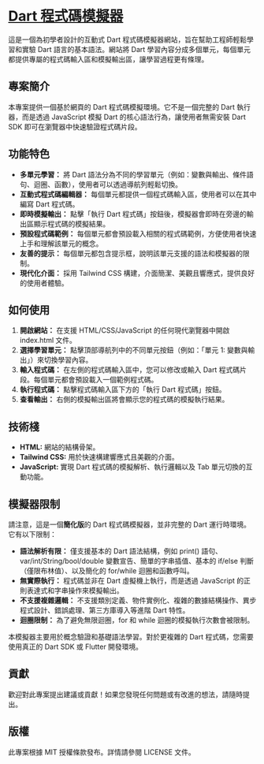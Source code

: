 # **[Dart 程式碼模擬器](https://jeffery8910.github.io/DartTeachingPlatform/)**

這是一個為初學者設計的互動式 Dart 程式碼模擬器網站，旨在幫助工程師輕鬆學習和實驗 Dart 語言的基本語法。網站將 Dart 學習內容分成多個單元，每個單元都提供專屬的程式碼輸入區和模擬輸出區，讓學習過程更有條理。

## **專案簡介**

本專案提供一個基於網頁的 Dart 程式碼模擬環境。它不是一個完整的 Dart 執行器，而是透過 JavaScript 模擬 Dart 的核心語法行為，讓使用者無需安裝 Dart SDK 即可在瀏覽器中快速驗證程式碼片段。

## **功能特色**

* **多單元學習：** 將 Dart 語法分為不同的學習單元（例如：變數與輸出、條件語句、迴圈、函數），使用者可以透過導航列輕鬆切換。  
* **互動式程式碼編輯器：** 每個單元都提供一個程式碼輸入區，使用者可以在其中編寫 Dart 程式碼。  
* **即時模擬輸出：** 點擊「執行 Dart 程式碼」按鈕後，模擬器會即時在旁邊的輸出區顯示程式碼的模擬結果。  
* **預設程式碼範例：** 每個單元都會預設載入相關的程式碼範例，方便使用者快速上手和理解該單元的概念。  
* **友善的提示：** 每個單元都包含提示框，說明該單元支援的語法和模擬器的限制。  
* **現代化介面：** 採用 Tailwind CSS 構建，介面簡潔、美觀且響應式，提供良好的使用者體驗。

## **如何使用**

1. **開啟網站：** 在支援 HTML/CSS/JavaScript 的任何現代瀏覽器中開啟 index.html 文件。  
2. **選擇學習單元：** 點擊頂部導航列中的不同單元按鈕（例如：「單元 1: 變數與輸出」）來切換學習內容。  
3. **輸入程式碼：** 在左側的程式碼輸入區中，您可以修改或輸入 Dart 程式碼片段。每個單元都會預設載入一個範例程式碼。  
4. **執行程式碼：** 點擊程式碼輸入區下方的「執行 Dart 程式碼」按鈕。  
5. **查看輸出：** 右側的模擬輸出區將會顯示您的程式碼的模擬執行結果。

## **技術棧**

* **HTML:** 網站的結構骨架。  
* **Tailwind CSS:** 用於快速構建響應式且美觀的介面。  
* **JavaScript:** 實現 Dart 程式碼的模擬解析、執行邏輯以及 Tab 單元切換的互動功能。

## **模擬器限制**

請注意，這是一個**簡化版**的 Dart 程式碼模擬器，並非完整的 Dart 運行時環境。它有以下限制：

* **語法解析有限：** 僅支援基本的 Dart 語法結構，例如 print() 語句、var/int/String/bool/double 變數宣告、簡單的字串插值、基本的 if/else 判斷（僅限布林值）、以及簡化的 for/while 迴圈和函數呼叫。  
* **無實際執行：** 程式碼並非在 Dart 虛擬機上執行，而是透過 JavaScript 的正則表達式和字串操作來模擬輸出。  
* **不支援複雜邏輯：** 不支援類別定義、物件實例化、複雜的數據結構操作、異步程式設計、錯誤處理、第三方庫導入等進階 Dart 特性。  
* **迴圈限制：** 為了避免無限迴圈，for 和 while 迴圈的模擬執行次數會被限制。

本模擬器主要用於概念驗證和基礎語法學習。對於更複雜的 Dart 程式碼，您需要使用真正的 Dart SDK 或 Flutter 開發環境。

## **貢獻**

歡迎對此專案提出建議或貢獻！如果您發現任何問題或有改進的想法，請隨時提出。

## **版權**

此專案根據 MIT 授權條款發布。詳情請參閱 LICENSE 文件。
